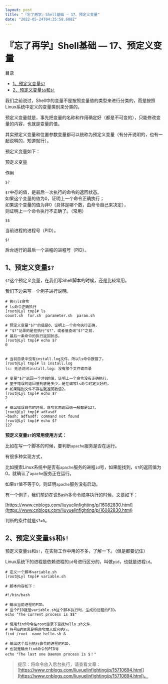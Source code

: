 ```yaml
---
layout: post
title: "『忘了再学』Shell基础 — 17、预定义变量"
date: "2022-05-24T04:35:58.608Z"
---
```

『忘了再学』Shell基础 — 17、预定义变量
========================

目录

*   [1、预定义变量`$?`](#1预定义变量)
*   [2、预定义变量`$$`和`$!`](#2预定义变量和)

我们之前说过，Shell中的变量不是按照变量值的类型来进行分类的，而是按照Linux系统中定义的变量类别来分类的。

预定义变量就是，事先把变量的名称和作用确定好（都是不可变的），只能修改变量的内容，也就是变量的值。

其实预定义变量和位置参数变量都可以统称为预定义变量（有分开说明的，也有一起说明的，知道就行）。

预定义变量如下：

预定义变量

作用

`$?`

`$?`中存的值，是最后一次执行的命令的返回状态。  
如果这个变量的值为0，证明上一个命令正确执行；  
如果这个变量的值为非0（具体是哪个数，由命令自己来决定），  
则证明上一个命令执行不正确了。（常用）

`$$`

当前进程的进程号（PID）。

`$!`

后台运行的最后一个进程的进程号（PID）。

1、预定义变量`$?`
-----------

`$?`这个预定义变量，在我们写Shell脚本的时候，还是比较常用。

我们下边来写一个例子进行说明。

    # 执行ls命令
    # ls命令正确执行
    [root@Lyl tmp]# ls
    count.sh  for.sh  parameter.sh  param.sh
    
    # 预定义变量"$?"的值是0，证明上一个命令执行正确，
    # "$?"记录的是在执行"$?"，或者值查询"$?"之前，
    # 最后一条命令的执行返回状态。
    [root@Lyl tmp]# echo $?
    0
    
    
    # 当前目录中没有install.log文件，所以ls命令报错了。
    [root@Lyl tmp]# ls install.log
    ls: 无法访问install.log: 没有那个文件或目录
    
    # 变量"$?"返回一个非0的值，证明上一个命令没有正确执行，
    # 至于错误的返回值到底是多少，是在编写ls命令时定义好的，
    # 如果碰到文件不存在就返回数值2。
    [root@Lyl tmp]# echo $?
    2
    
    # 输出错误命令的时候，命令状态返回值一般都是127。
    [root@Lyl tmp]# adfasdf
    -bash: adfasdf: command not found
    [root@Lyl tmp]# echo $?
    127
    
    

**预定义变量`$?`的常用使用方式：**

比如在写一个脚本的时候，要判断`apache`服务是否在运行。

有很多种实现方式，

比如搜索Linux系统中是否有`apache`服务的进程`id`号，如果能找到，`$?`的返回值为0，就确认了`apache`服务正在运行。

如果`$?`值不等于0，则证明`apache`服务没有启动。

有一个例子，我们前边在说Bash多命令顺序执行的时候，文章如下：

[https://www.cnblogs.com/liuyuelinfighting/p/16082830.html](https://www.cnblogs.com/liuyuelinfighting/p/16082830.html)

判断的条件就是`$?=0`。

2、预定义变量`$$`和`$!`
----------------

预定义变量`$$`和`$!`，在实际工作中用的不多，了解一下。（但是都要记住）

Linux系统下的进程是依赖进程的`id`号进行区分的，叫做`pid`，也就是进程`id`。

    # 定义一个脚本variable.sh
    [root@Lyl tmp]# variable.sh
    
    # 脚本内容如下：
    
    #!/bin/bash
    
    # 输出当前进程的PID。
    # 这个PID就是variable.sh这个脚本执行时，生成的进程的PID。
    echo "The current process is $$"
    
    # 使用find命令在root目录下查找hello.sh文件
    # 符号&的意思是把命令放入后台执行。
    find /root -name hello.sh &
    
    # 输出这个后台执行命令的进程的PID，
    # 也就是输出find命令的PID号
    echo "The last one Daemon process is $！"
    
    

> 提示：将命令放入后台执行，请查看文章：[https://www.cnblogs.com/liuyuelinfighting/p/15710694.html](https://www.cnblogs.com/liuyuelinfighting/p/15710694.html)。